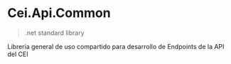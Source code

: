 # Cei.Api.Common

> .net standard library

Librería general de uso compartido para desarrollo de Endpoints de la API del CEI
